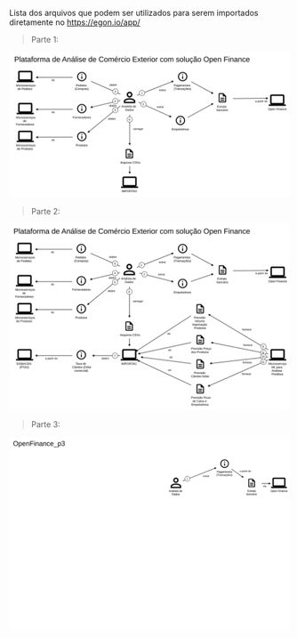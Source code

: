 Lista dos arquivos que podem ser utilizados para serem importados diretamente no https://egon.io/app/

> Parte 1:

![Parte 1](OpenFinance_p1.svg)

> Parte 2:

![Parte 2](OpenFinance_p2.svg)


> Parte 3:

![Parte 3](OpenFinance_p3.svg)
